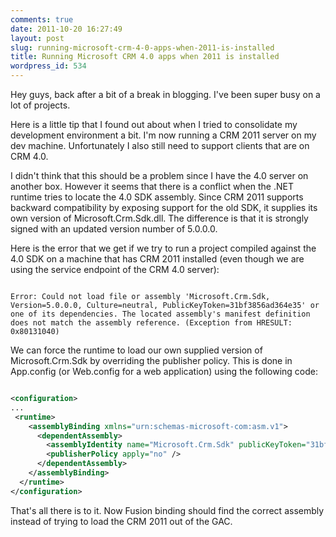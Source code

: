 ```yaml
---
comments: true
date: 2011-10-20 16:27:49
layout: post
slug: running-microsoft-crm-4-0-apps-when-2011-is-installed
title: Running Microsoft CRM 4.0 apps when 2011 is installed
wordpress_id: 534
---
```


Hey guys, back after a bit of a break in blogging. I've been super busy on a lot of projects.

Here is a little tip that I found out about when I tried to consolidate my development environment a bit. I'm now running a CRM 2011 server on my dev machine. Unfortunately I also still need to support clients that are on CRM 4.0.

I didn't think that this should be a problem since I have the 4.0 server on another box. However it seems that there is a conflict when the .NET runtime tries to locate the 4.0 SDK assembly. Since CRM 2011 supports backward compatibility by exposing support for the old SDK, it supplies its own version of Microsoft.Crm.Sdk.dll. The difference is that it is strongly signed with an updated version number of 5.0.0.0.

Here is the error that we get if we try to run a project compiled against the 4.0 SDK on a machine that has CRM 2011 installed (even though we are using the service endpoint of the CRM 4.0 server):

```

Error: Could not load file or assembly 'Microsoft.Crm.Sdk, Version=5.0.0.0, Culture=neutral, PublicKeyToken=31bf3856ad364e35' or one of its dependencies. The located assembly's manifest definition does not match the assembly reference. (Exception from HRESULT: 0x80131040)		

```


We can force the runtime to load our own supplied version of Microsoft.Crm.Sdk by overriding the publisher policy. This is done in App.config (or Web.config for a web application) using the following code:

``` xml

<configuration>
...
 <runtime>
    <assemblyBinding xmlns="urn:schemas-microsoft-com:asm.v1">
      <dependentAssembly>
        <assemblyIdentity name="Microsoft.Crm.Sdk" publicKeyToken="31bf3856ad364e35" culture="neutral" />
        <publisherPolicy apply="no" />
      </dependentAssembly>
    </assemblyBinding>
  </runtime>
</configuration>

```


That's all there is to it. Now Fusion binding should find the correct assembly instead of trying to load the CRM 2011 out of the GAC.
